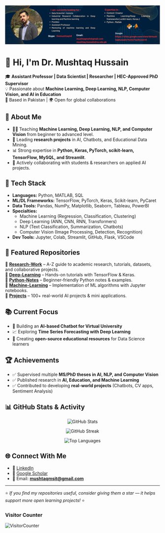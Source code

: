 <p align="center">
<img src="https://github.com/dr-mushtaq/dr-mushtaq/blob/main/Dr%20mUSHTAQ%20hUSSAIN%20(2).png"></a>
</p>
<h1 align="left">👋 Hi, I'm Dr. Mushtaq Hussain  </h1>

🎓 **Assistant Professor | Data Scientist | Researcher | HEC-Approved PhD Supervisor**  
💡 Passionate about **Machine Learning, Deep Learning, NLP, Computer Vision, and AI in Education**  
📍 Based in Pakistan | 🌍 Open for global collaborations  

## 🚀 About Me
- 🧑‍🏫 Teaching **Machine Learning, Deep Learning, NLP, and Computer Vision** from beginner to advanced level.  
- 🔬 Leading **research projects** in AI, Chatbots, and Educational Data Mining.  
- 📊 Strong expertise in **Python, Keras, PyTorch, scikit-learn, TensorFlow, MySQL, and Streamlit**.  
- 🤝 Actively collaborating with students & researchers on applied AI projects.

## 🔧 Tech Stack
- **Languages:** Python, MATLAB, SQL  
- **ML/DL Frameworks:** TensorFlow, PyTorch, Keras, Scikit-learn, PyCaret  
- **Data Tools:** Pandas, NumPy, Matplotlib, Seaborn, Tableau, PowerBI  
- **Specialties:**  
  - Machine Learning (Regression, Classification, Clustering)  
  - Deep Learning (ANN, CNN, RNN, Transformers)  
  - NLP (Text Classification, Summarization, Chatbots)  
  - Computer Vision (Image Processing, Detection, Recognition)  
- **Dev Tools:** Jupyter, Colab, Streamlit, GitHub, Flask, VSCode

  
## 📂 Featured Repositories
🔹 [**Research-Work**](https://github.com/dr-mushtaq/Research-Work) – A-Z guide to academic research, tutorials, datasets, and collaborative projects.  
🔹 [**Deep-Learning**](https://github.com/dr-mushtaq/Deep-Learning) – Hands-on tutorials with TensorFlow & Keras.  
🔹 [**Python-Notes**](https://github.com/dr-mushtaq/Python-Notes) – Beginner-friendly Python notes & examples.  
🔹 [**Machine-Learning**](https://github.com/dr-mushtaq/Machine-Learning) – Implementation of ML algorithms with Jupyter notebooks.  
🔹 [**Projects**](https://github.com/hussain0048/Projects-) – 100+ real-world AI projects & mini applications.  

## 📚 Current Focus
- 🤖 Building an **AI-based Chatbot for Virtual University**  
- 📈 Exploring **Time Series Forecasting with Deep Learning**  
- 📘 Creating **open-source educational resources** for Data Science learners

 ## 🏆 Achievements
- ✅ Supervised multiple **MS/PhD theses in AI, NLP, and Computer Vision**  
- ✅ Published research in **AI, Education, and Machine Learning**  
- ✅ Contributed to developing **real-world projects** (Chatbots, CV apps, Sentiment Analysis)

## 📊 GitHub Stats & Activity

<p align="center">
  <img src="https://github-readme-stats.vercel.app/api?username=dr-mushtaq&show_icons=true&theme=tokyonight" alt="GitHub Stats" />
</p>

<p align="center">
  <img src="https://github-readme-streak-stats.herokuapp.com/?user=dr-mushtaq&theme=tokyonight" alt="GitHub Streak" />
</p>

<p align="center">
  <img src="https://github-readme-stats.vercel.app/api/top-langs/?username=dr-mushtaq&layout=compact&theme=tokyonight" alt="Top Languages" />
</p>


## 🌐 Connect With Me
- 💼 [LinkedIn](https://www.linkedin.com/in/mushtaq-hussain-21417814/)  
- 📝 [Google Scholar](https://scholar.google.com/citations?user=Ew_RQewAAAAJ)  
- 📧 Email: **mushtaqmsit@gmail.com**  

---

⭐ *If you find my repositories useful, consider giving them a star — it helps support more open learning projects!* ⭐


### Visitor Counter
![VisitorCounter](https://profile-counter.glitch.me/dr-mushtaq/count.svg)

###

